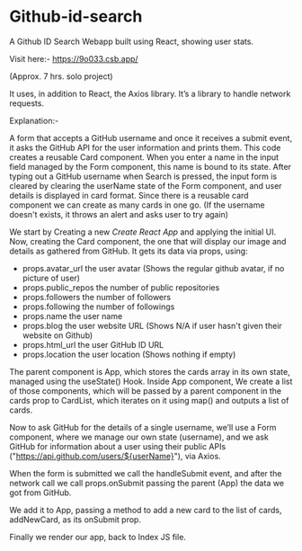 # Github-id-search
A Github ID Search Webapp built using React, showing user stats.

Visit here:- https://9o033.csb.app/

(Approx. 7 hrs. solo project)

It uses, in addition to React, the Axios library. It’s a library to handle network requests.

Explanation:-
 
A form that accepts a GitHub username and once it receives a submit event, it asks the GitHub API for the user information and prints them.
This code creates a reusable Card component. 
When you enter a name in the input field managed by the Form component, this name is bound to its state.
After typing out a GitHub username when Search is pressed, the input form is cleared by clearing the userName state of the Form component, 
and user details is displayed in card format. 
Since there is a reusable card component we can create as many cards in one go.
(If the username doesn't exists, it throws an alert and asks user to try again)

We start by Creating a new *Create React App* and applying the initial UI. Now, creating the Card component, the one that will display our image and details as gathered from GitHub. It gets its data via props, using:

- props.avatar_url the user avatar (Shows the regular github avatar, if no picture of user)
- props.public_repos the number of public repositories
- props.followers the number of followers
- props.following the number of followings
- props.name the user name
- props.blog the user website URL (Shows N/A if user hasn't given their website on Github)
- props.html_url the user GitHub ID URL
- props.location the user location (Shows nothing if empty)

The parent component is App, which stores the cards array in its own state, managed using the useState() Hook.
Inside App component, We create a list of those components, which will be passed by a parent component in the cards prop to CardList, 
which iterates on it using map() and outputs a list of cards.

Now to ask GitHub for the details of a single username, we’ll use a Form component, where we manage our own state (username), 
and we ask GitHub for information about a user using their public APIs ("https://api.github.com/users/${userName}"), via Axios.

When the form is submitted we call the handleSubmit event, and after the network call we call props.onSubmit passing the parent (App) the data we got from GitHub.

We add it to App, passing a method to add a new card to the list of cards, addNewCard, as its onSubmit prop.

Finally we render our app, back to Index JS file.
